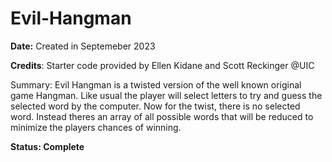 # Evil-Hangman
**Date:** Created in Septemeber 2023

**Credits**: Starter code provided by Ellen Kidane and Scott Reckinger @UIC

Summary: Evil Hangman is a twisted version of the well known original game Hangman. Like usual the player will select letters to try and guess the selected word by the computer. Now for the twist, there is no selected word. Instead theres an array of all possible words that will be reduced to minimize the players chances of winning.

**Status: Complete**
